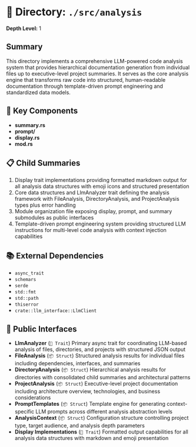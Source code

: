 # 📁 Directory: `./src/analysis`

**Depth Level:** 1

## Summary
This directory implements a comprehensive LLM-powered code analysis system that provides hierarchical documentation generation from individual files up to executive-level project summaries. It serves as the core analysis engine that transforms raw code into structured, human-readable documentation through template-driven prompt engineering and standardized data models.

## 🎯 Key Components
- **summary.rs**
- **prompt/**
- **display.rs**
- **mod.rs**

## 📋 Child Summaries
1. Display trait implementations providing formatted markdown output for all analysis data structures with emoji icons and structured presentation
2. Core data structures and LlmAnalyzer trait defining the analysis framework with FileAnalysis, DirectoryAnalysis, and ProjectAnalysis types plus error handling
3. Module organization file exposing display, prompt, and summary submodules as public interfaces
4. Template-driven prompt engineering system providing structured LLM instructions for multi-level code analysis with context injection capabilities

## 📚 External Dependencies
- `async_trait`
- `schemars`
- `serde`
- `std::fmt`
- `std::path`
- `thiserror`
- `crate::llm_interface::LlmClient`

## 🔌 Public Interfaces
- **LlmAnalyzer** (`🎯 Trait`)
  Primary async trait for coordinating LLM-based analysis of files, directories, and projects with structured JSON output
- **FileAnalysis** (`📦 Struct`)
  Structured analysis results for individual files including dependencies, interfaces, and summaries
- **DirectoryAnalysis** (`📦 Struct`)
  Hierarchical analysis results for directories with consolidated child summaries and architectural patterns
- **ProjectAnalysis** (`📦 Struct`)
  Executive-level project documentation including architecture overview, technologies, and business considerations
- **PromptTemplates** (`📦 Struct`)
  Template engine for generating context-specific LLM prompts across different analysis abstraction levels
- **AnalysisContext** (`📦 Struct`)
  Configuration structure controlling project type, target audience, and analysis depth parameters
- **Display Implementations** (`🎯 Trait`)
  Formatted output capabilities for all analysis data structures with markdown and emoji presentation
